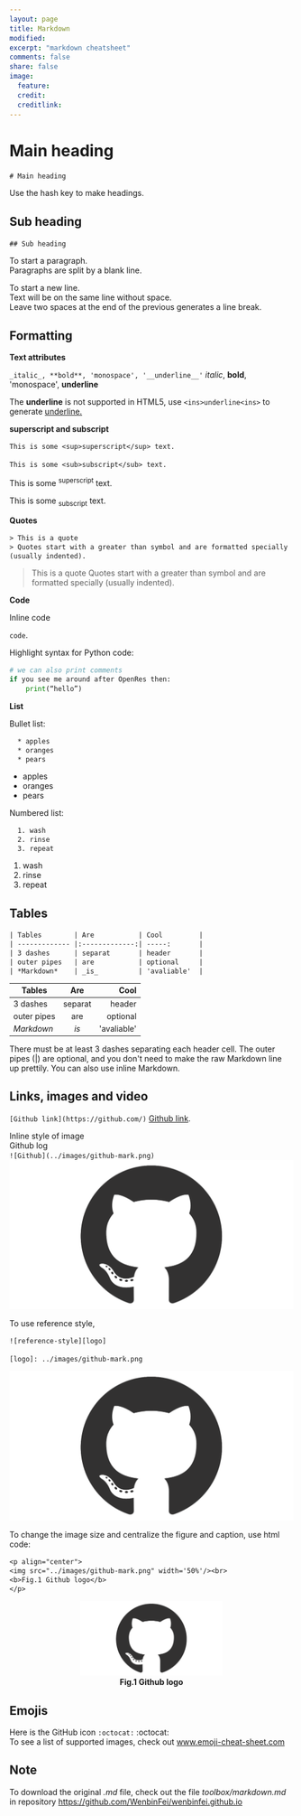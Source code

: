 ```yaml
---
layout: page
title: Markdown
modified: 
excerpt: "markdown cheatsheet"
comments: false
share: false
image:
  feature: 
  credit: 
  creditlink: 
---
```

# Main heading
`# Main heading`

Use the hash key to make headings.
  
## Sub heading
`## Sub heading`

To start a paragraph.  
Paragraphs are split by a blank line.

To start a new line.  
Text will be on the same line without space.  
Leave two spaces at the end of the previous generates a line break.

## Formatting
**Text attributes**

`_italic_, **bold**, 'monospace', '__underline__'`
_italic_, **bold**, 'monospace', __underline__

The __underline__ is not supported in HTML5, use ``<ins>underline<ins>`` to generate <ins>underline<ins>.

**superscript and subscript**

```
This is some <sup>superscript</sup> text.

This is some <sub>subscript</sub> text.
```

This is some <sup>superscript</sup> text.

This is some <sub>subscript</sub> text.

**Quotes**

```
> This is a quote
> Quotes start with a greater than symbol and are formatted specially (usually indented).
```

> This is a quote
> Quotes start with a greater than symbol and are formatted specially (usually indented).

**Code**

Inline code  

`code`.

Highlight syntax for Python code:

```python
# we can also print comments
if you see me around after OpenRes then:
	print(“hello”)
```

**List**

Bullet list:  
```  
  * apples
  * oranges
  * pears
  ```

  * apples
  * oranges
  * pears

Numbered list:  
```  
  1. wash
  2. rinse
  3. repeat
  ```

  1. wash
  2. rinse
  3. repeat

## Tables
```
| Tables        | Are           | Cool         |
| ------------- |:-------------:| -----:       |
| 3 dashes      | separat       | header       |
| outer pipes   | are           | optional     |
| *Markdown*    | _is_          | 'avaliable'  |
```

| Tables        | Are           | Cool         |
| ------------- |:-------------:| -----:       |
| 3 dashes      | separat       | header       |
| outer pipes   | are           | optional     |
| *Markdown*    | _is_          | 'avaliable'  |


There must be at least 3 dashes separating each header cell.
The outer pipes (|) are optional, and you don't need to make the 
raw Markdown line up prettily. You can also use inline Markdown.

## Links, images and video
`[Github link](https://github.com/)`
[Github link](https://github.com/).

Inline style of image  
Github log   
`![Github](../images/github-mark.png)`  
![Github](../images/github-mark.png)

To use reference style,  
```
![reference-style][logo]

[logo]: ../images/github-mark.png
```

![reference-style][logo]

[logo]: ../images/github-mark.png

To change the image size and centralize the figure and caption, use html code:  

```
<p align="center"> 
<img src="../images/github-mark.png" width='50%'/><br>
<b>Fig.1 Github logo</b>
</p>
```

<p align="center"> 
<img src="/images/github-mark.png" width='50%'/><br>
<b>Fig.1 Github logo</b>
</p>

<!--
To add video using an image with a link  
This video summarises the concept of the Melbourne Datathon, showing footage from the 2017 edition.
<iframe src="https://player.vimeo.com/video/219267678" width="640" height="360" frameborder="0" webkitallowfullscreen mozallowfullscreen allowfullscreen></iframe>
<p><a href="https://vimeo.com/219267678">Melbourne Datathon 2017</a> by <a href="https://vimeo.com/user11079755">Rachael Imam</a>.
-->

## Emojis
Here is the GitHub icon `:octocat:` :octocat:  
To see a list of supported images, check out www.emoji-cheat-sheet.com

## Note
To download the original _.md_ file, check out the file _toolbox/markdown.md_ in repository https://github.com/WenbinFei/wenbinfei.github.io